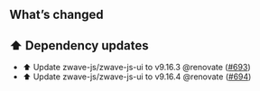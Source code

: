 ## What’s changed

## ⬆️ Dependency updates

- ⬆️ Update zwave-js/zwave-js-ui to v9.16.3 @renovate ([#693](https://github.com/hassio-addons/addon-zwave-js-ui/pull/693))
- ⬆️ Update zwave-js/zwave-js-ui to v9.16.4 @renovate ([#694](https://github.com/hassio-addons/addon-zwave-js-ui/pull/694))
